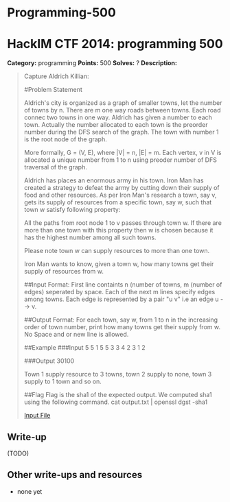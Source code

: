 # Programming-500
# HackIM CTF 2014: programming 500

**Category:** programming
**Points:** 500
**Solves:** ?
**Description:**

> Capture Aldrich Killian:
>
> #Problem Statement
>
> Aldrich's city is organized as a graph of smaller towns, let the number of towns by n. There are m one way roads between towns. Each road connec two towns in one way. Aldrich has given a number to each town. Actually the number allocated to each town is the preorder number during the DFS search of the graph. The town with number 1 is the root node of the graph.
>
> More formally, G = (V, E), where |V| = n, |E| = m. Each vertex, v in V is allocated a unique number from 1 to n using preoder number of DFS traversal of the graph.
>
> Aldrich has places an enormous army in his town. Iron Man has created a strategy to defeat the army by cutting down their supply of food and other resources. As per Iron Man's research a town, say v, gets its supply of resources from a specific town, say w, such that town w satisfy following property:
>
> All the paths from root node 1 to v passes through town w. If there are more than one town with this property then w is chosen because it has the highest number among all such towns.
>
> Please note town w can supply resources to more than one town.
>
> Iron Man wants to know, given a town w, how many towns get their supply of resources from w.
>
> ##Input Format:
> First line containts n (number of towns, m (number of edges) seperated by space.
> Each of the next m lines specify edges among towns. Each edge is represented by a pair "u v" i.e an edge u --> v.
>
> ##Output Format:
> For each town, say w, from 1 to n in the increasing order of town number, print how many towns get their supply from w. No Space and or new line is allowed.
>
> ##Example
> ###Input
> 5 5
> 1 5
> 5 3
> 3 4
> 2 3
> 1 2
>
> ###Output
> 30100
>
> Town 1 supply resource to 3 towns, town 2 supply to none, town 3 supply to 1 town and so on.
>
> ##Flag
> Flag is the sha1 of the expected output. We computed sha1 using the following command. cat output.txt | openssl dgst -sha1
>
>
>
>	[Input File](input5.txt)

## Write-up

(TODO)

## Other write-ups and resources

* none yet
